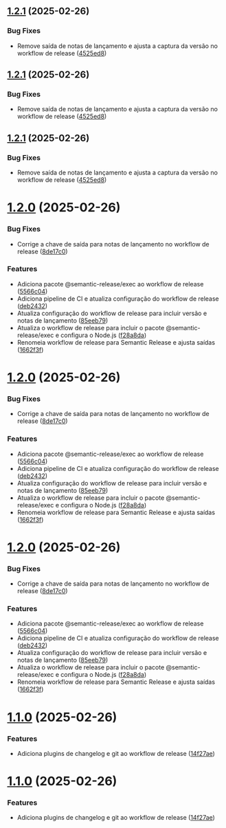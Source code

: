 ## [1.2.1](https://github.com/davidlimacardoso/simple-python-application/compare/v1.2.0...v1.2.1) (2025-02-26)


### Bug Fixes

* Remove saída de notas de lançamento e ajusta a captura da versão no workflow de release ([4525ed8](https://github.com/davidlimacardoso/simple-python-application/commit/4525ed8330cd9a0d0cfdd17921bf2134aadf6c36))





## [1.2.1](https://github.com/davidlimacardoso/simple-python-application/compare/v1.2.0...v1.2.1) (2025-02-26)


### Bug Fixes

* Remove saída de notas de lançamento e ajusta a captura da versão no workflow de release ([4525ed8](https://github.com/davidlimacardoso/simple-python-application/commit/4525ed8330cd9a0d0cfdd17921bf2134aadf6c36))





## [1.2.1](https://github.com/davidlimacardoso/simple-python-application/compare/v1.2.0...v1.2.1) (2025-02-26)


### Bug Fixes

* Remove saída de notas de lançamento e ajusta a captura da versão no workflow de release ([4525ed8](https://github.com/davidlimacardoso/simple-python-application/commit/4525ed8330cd9a0d0cfdd17921bf2134aadf6c36))

# [1.2.0](https://github.com/davidlimacardoso/simple-python-application/compare/v1.1.0...v1.2.0) (2025-02-26)


### Bug Fixes

* Corrige a chave de saída para notas de lançamento no workflow de release ([8de17c0](https://github.com/davidlimacardoso/simple-python-application/commit/8de17c09f88907386ae63cd265806b423f50ba68))


### Features

* Adiciona pacote @semantic-release/exec ao workflow de release ([5566c04](https://github.com/davidlimacardoso/simple-python-application/commit/5566c04cc33436ea5e14773becea10bce2917f80))
* Adiciona pipeline de CI e atualiza configuração do workflow de release ([deb2432](https://github.com/davidlimacardoso/simple-python-application/commit/deb2432392772a5e6d1834659cc64ba042fa9faf))
* Atualiza configuração do workflow de release para incluir versão e notas de lançamento ([85eeb79](https://github.com/davidlimacardoso/simple-python-application/commit/85eeb792d38e01664f73fc8ebf226294e93083e0))
* Atualiza o workflow de release para incluir o pacote @semantic-release/exec e configura o Node.js ([f28a8da](https://github.com/davidlimacardoso/simple-python-application/commit/f28a8daedec6d580732330544134de1dd641177f))
* Renomeia workflow de release para Semantic Release e ajusta saídas ([1662f3f](https://github.com/davidlimacardoso/simple-python-application/commit/1662f3f0077974b181615c6dd89ee9d9c3156f38))





# [1.2.0](https://github.com/davidlimacardoso/simple-python-application/compare/v1.1.0...v1.2.0) (2025-02-26)


### Bug Fixes

* Corrige a chave de saída para notas de lançamento no workflow de release ([8de17c0](https://github.com/davidlimacardoso/simple-python-application/commit/8de17c09f88907386ae63cd265806b423f50ba68))


### Features

* Adiciona pacote @semantic-release/exec ao workflow de release ([5566c04](https://github.com/davidlimacardoso/simple-python-application/commit/5566c04cc33436ea5e14773becea10bce2917f80))
* Adiciona pipeline de CI e atualiza configuração do workflow de release ([deb2432](https://github.com/davidlimacardoso/simple-python-application/commit/deb2432392772a5e6d1834659cc64ba042fa9faf))
* Atualiza configuração do workflow de release para incluir versão e notas de lançamento ([85eeb79](https://github.com/davidlimacardoso/simple-python-application/commit/85eeb792d38e01664f73fc8ebf226294e93083e0))
* Atualiza o workflow de release para incluir o pacote @semantic-release/exec e configura o Node.js ([f28a8da](https://github.com/davidlimacardoso/simple-python-application/commit/f28a8daedec6d580732330544134de1dd641177f))
* Renomeia workflow de release para Semantic Release e ajusta saídas ([1662f3f](https://github.com/davidlimacardoso/simple-python-application/commit/1662f3f0077974b181615c6dd89ee9d9c3156f38))





# [1.2.0](https://github.com/davidlimacardoso/simple-python-application/compare/v1.1.0...v1.2.0) (2025-02-26)


### Bug Fixes

* Corrige a chave de saída para notas de lançamento no workflow de release ([8de17c0](https://github.com/davidlimacardoso/simple-python-application/commit/8de17c09f88907386ae63cd265806b423f50ba68))


### Features

* Adiciona pacote @semantic-release/exec ao workflow de release ([5566c04](https://github.com/davidlimacardoso/simple-python-application/commit/5566c04cc33436ea5e14773becea10bce2917f80))
* Adiciona pipeline de CI e atualiza configuração do workflow de release ([deb2432](https://github.com/davidlimacardoso/simple-python-application/commit/deb2432392772a5e6d1834659cc64ba042fa9faf))
* Atualiza configuração do workflow de release para incluir versão e notas de lançamento ([85eeb79](https://github.com/davidlimacardoso/simple-python-application/commit/85eeb792d38e01664f73fc8ebf226294e93083e0))
* Atualiza o workflow de release para incluir o pacote @semantic-release/exec e configura o Node.js ([f28a8da](https://github.com/davidlimacardoso/simple-python-application/commit/f28a8daedec6d580732330544134de1dd641177f))
* Renomeia workflow de release para Semantic Release e ajusta saídas ([1662f3f](https://github.com/davidlimacardoso/simple-python-application/commit/1662f3f0077974b181615c6dd89ee9d9c3156f38))

# [1.1.0](https://github.com/davidlimacardoso/simple-python-application/compare/v1.0.0...v1.1.0) (2025-02-26)


### Features

* Adiciona plugins de changelog e git ao workflow de release ([14f27ae](https://github.com/davidlimacardoso/simple-python-application/commit/14f27ae738a32583c47ef5064c89222af6e20c06))





# [1.1.0](https://github.com/davidlimacardoso/simple-python-application/compare/v1.0.0...v1.1.0) (2025-02-26)


### Features

* Adiciona plugins de changelog e git ao workflow de release ([14f27ae](https://github.com/davidlimacardoso/simple-python-application/commit/14f27ae738a32583c47ef5064c89222af6e20c06))
